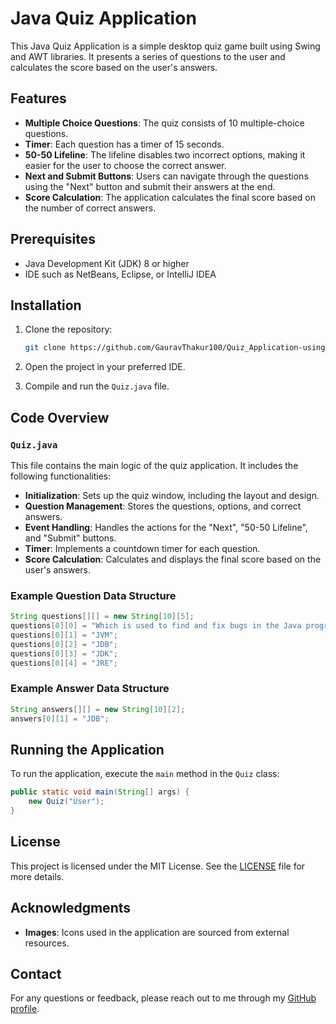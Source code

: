 # Java Quiz Application

This Java Quiz Application is a simple desktop quiz game built using Swing and AWT libraries. It presents a series of questions to the user and calculates the score based on the user's answers.

## Features

- **Multiple Choice Questions**: The quiz consists of 10 multiple-choice questions.
- **Timer**: Each question has a timer of 15 seconds.
- **50-50 Lifeline**: The lifeline disables two incorrect options, making it easier for the user to choose the correct answer.
- **Next and Submit Buttons**: Users can navigate through the questions using the "Next" button and submit their answers at the end.
- **Score Calculation**: The application calculates the final score based on the number of correct answers.

## Prerequisites

- Java Development Kit (JDK) 8 or higher
- IDE such as NetBeans, Eclipse, or IntelliJ IDEA

## Installation

1. Clone the repository:
    ```bash
    git clone https://github.com/GauravThakur100/Quiz_Application-using-java.git
    ```
2. Open the project in your preferred IDE.

3. Compile and run the `Quiz.java` file.

## Code Overview

### `Quiz.java`

This file contains the main logic of the quiz application. It includes the following functionalities:

- **Initialization**: Sets up the quiz window, including the layout and design.
- **Question Management**: Stores the questions, options, and correct answers.
- **Event Handling**: Handles the actions for the "Next", "50-50 Lifeline", and "Submit" buttons.
- **Timer**: Implements a countdown timer for each question.
- **Score Calculation**: Calculates and displays the final score based on the user's answers.

### Example Question Data Structure

```java
String questions[][] = new String[10][5];
questions[0][0] = "Which is used to find and fix bugs in the Java programs.?";
questions[0][1] = "JVM";
questions[0][2] = "JDB";
questions[0][3] = "JDK";
questions[0][4] = "JRE";
```

### Example Answer Data Structure

```java
String answers[][] = new String[10][2];
answers[0][1] = "JDB";
```

## Running the Application

To run the application, execute the `main` method in the `Quiz` class:

```java
public static void main(String[] args) {
    new Quiz("User");
}
```

## License

This project is licensed under the MIT License. See the [LICENSE](LICENSE) file for more details.

## Acknowledgments

- **Images**: Icons used in the application are sourced from external resources.

## Contact

For any questions or feedback, please reach out to me through my [GitHub profile](https://github.com/GauravThakur100).
